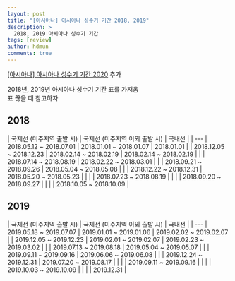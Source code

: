 ```yaml
---
layout: post
title: "[아시아나] 아시아나 성수기 기간 2018, 2019"
description: >
  2018, 2019 아시아나 성수기 기간  
tags: [review]
author: hdmun
comments: true
---
```


[[아시아나] 아시아나 성수기 기간 2020](https://hungrysoul9.github.io/2019/11/27/asianaairlines-season-2020/) 추가


2018년, 2019년 아시아나 성수기 기간 표를 가져옴  
표 끊을 때 참고하자  

## 2018  

| 국제선 (미주지역 출발 시) | 국제선 (미주지역 이외 출발 시) | 국내선 |
| ---
| 2018.05.12 ~ 2018.07.01 | 2018.01.01 ~ 2018.01.07 | 2018.01.01 |
| 2018.12.05 ~ 2018.12.23 | 2018.02.14 ~ 2018.02.19 | 2018.02.14 ~ 2018.02.19 |
|  | 2018.07.14 ~ 2018.08.19 | 2018.02.22 ~ 2018.03.01 |
|  | 2018.09.21 ~ 2018.09.26 | 2018.05.04 ~ 2018.05.08 |
|  | 2018.12.22 ~ 2018.12.31 | 2018.05.20 ~ 2018.05.23 |
|  |  | 2018.07.23 ~ 2018.08.19 |
|  |  | 2018.09.20 ~ 2018.09.27 |
|  |  | 2018.10.05 ~ 2018.10.09 |


## 2019

| 국제선 (미주지역 출발 시) | 국제선 (미주지역 이외 출발 시) | 국내선 |
| ---
| 2019.05.18 ~ 2019.07.07 | 2019.01.01 ~ 2019.01.06 | 2019.02.02 ~ 2019.02.07 |
| 2019.12.05 ~ 2019.12.23 | 2019.02.01 ~ 2019.02.07 | 2019.02.23 ~ 2019.03.02 |
|  | 2019.07.13 ~ 2019.08.18 | 2019.05.04 ~ 2019.05.07 |
|  | 2019.09.11 ~ 2019.09.16 | 2019.06.06 ~ 2019.06.08 |
|  | 2019.12.24 ~ 2019.12.31 | 2019.07.20 ~ 2019.08.17 |
|  |  | 2019.09.11 ~ 2019.09.16 |
|  |  | 2019.10.03 ~ 2019.10.09 |
|  |  | 2019.12.31 |
